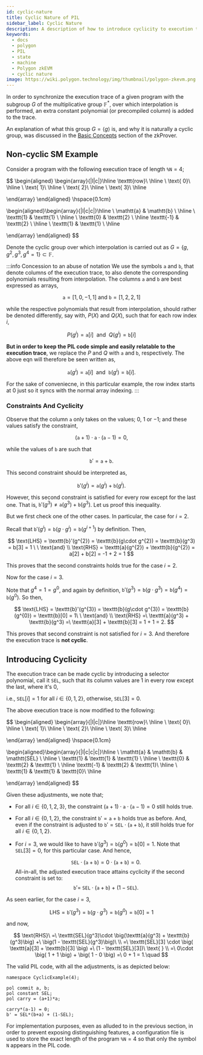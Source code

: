 ```yaml
---
id: cyclic-nature
title: Cyclic Nature of PIL
sidebar_label: Cyclic Nature
description: A description of how to introduce cyclicity to execution traces in PIL.
keywords:
  - docs
  - polygon
  - PIL
  - state
  - machine
  - Polygon zkEVM
  - cyclic nature
image: https://wiki.polygon.technology/img/thumbnail/polygon-zkevm.png
---
```


In order to synchronize the execution trace of a given program with the subgroup $G$ of the multiplicative group $\mathbb{F}^*$, over which interpolation is performed, an extra constant polynomial (or precompiled column) is added to the trace. 

An explanation of what this group $G = \langle g \rangle$ is, and why it is naturally a cyclic group, was discussed in the [Basic Concepts](/zkProver/mfibonacci-example.md) section of the zkProver.

## Non-cyclic SM Example

Consider a program with the following execution trace of length $\texttt{\%N} = 4$;

$$
\begin{aligned}
\begin{array}{|l|c|}\hline
\texttt{row}\\ \hline
\ \text{ 0}\\ \hline
\ \text{ 1}\\ \hline
\ \text{ 2}\\ \hline
\ \text{ 3}\\ \hline

\end{array}
\end{aligned}
\hspace{0.1cm}

\begin{aligned}\begin{array}{|l|c|c|}\hline 
\ \mathtt{a} & \mathtt{b} \\ \hline 
\ \texttt{1} & \texttt{1} \\ \hline
\ \texttt{0} & \texttt{2} \\ \hline
 \texttt{-1} & \texttt{2} \\ \hline
\ \texttt{1} & \texttt{1} \\ \hline

\end{array}
\end{aligned}
$$

Denote the cyclic group over which interpolation is carried out as $G = \{ g, g^2, g^3, g^4 = 1 \} \subset \mathbb{F}$.

:::info Concession to an abuse of notation
We use the symbols $\texttt{a}$ and $\texttt{b}$, that denote columns of the execution trace, to also denote the corresponding polynomials resulting from interpolation. The columns $\texttt{a}$ and $\texttt{b}$ are best expressed as arrays,

$$
\texttt{a} = [1,0,-1,1] \ \text{and}\ \texttt{b} = [1,2,2,1]
$$

while the respective polynomials that result from interpolation, should rather be denoted differently, say with, $P(X)$ and $Q(X)$, such that for each row index $i$,

$$
P(g^i) = \texttt{a}[i]\ \ \text{and}\ \ Q(g^i) = \texttt{b}[i] \tag{eqn}
$$

**But in order to keep the PIL code simple and easily relatable to the execution trace**, we replace the $P$ and $Q$ with $\texttt{a}$ and $\texttt{b}$, respectively. The above $\text{eqn}$ will therefore be seen written as,

$$
\texttt{a}(g^i) = \texttt{a}[i]\ \ \text{and}\ \ \texttt{b}(g^i) = \texttt{b}[i].
$$

For the sake of conveniecne, in this particular example, the row index starts at $0$ just so it syncs with the normal array indexing.
:::

### Constraints And Cyclicity

Observe that the column $\mathtt{a}$ only takes on the values; $0$, $1$ or $−1$; and these values satisfy the constraint,

$$
(\mathtt{a} + 1)\cdot\mathtt{a}\cdot(\mathtt{a} - 1) = 0,
$$

while the values of $\texttt{b}$ are such that

$$
\texttt{b}' = \texttt{a} + \texttt{b}.
$$

This second constraint should be interpreted as,

$$
\texttt{b}'(g^{i}) = \texttt{a}(g^i) + \texttt{b}(g^i).
$$

However, this second constraint is satisfied for every row except for the last one. That is, $\texttt{b}'(g^{3}) \not= \texttt{a}(g^3) + \texttt{b}(g^3)$. Let us proof this inequality.

But we first check one of the other cases. In particular, the case for $i = 2$. 

Recall that  $\texttt{b}'(g^{i}) = \texttt{b}(g\cdot g^{i}) = \texttt{b}(g^{i+1})$ by definition. Then,

$$
\text{LHS} = \texttt{b}'(g^{2}) = \texttt{b}(g\cdot g^{2}) = \texttt{b}(g^3) = b[3] = 1 \ \ \text{and} \\
\text{RHS} = \texttt{a}(g^{2}) + \texttt{b}(g^{2}) = a[2] + b[2] = -1 + 2 = 1
$$

This proves that the second constraints holds true for the case $i = 2$. 

Now for the case $i = 3$.

Note that $g^{4} = 1 = g^0$, and again by definition, $\texttt{b}'(g^{3}) = \texttt{b}(g\cdot g^{3}) = \texttt{b}(g^{4}) = \texttt{b}(g^{0})$. So then,

$$
\text{LHS} = \texttt{b}'(g^{3}) = \texttt{b}(g\cdot g^{3}) = \texttt{b}(g^{0}) = \texttt{b}[0] = 1\ \ \text{and} \\
\text{RHS} =\ \texttt{a}(g^3) + \texttt{b}(g^3) =\ \texttt{a}[3] + \texttt{b}[3] = 1 + 1 = 2.
$$

This proves that second constraint is not satisfied for $i = 3$. And therefore the execution trace is **not cyclic**.

## Introducing Cyclicity

The execution trace can be made cyclic by introducing a selector polynomial, call it $\texttt{SEL}$, such that its column values are $1$ in every row  except the last, where it's $0$,

i.e., $\texttt{SEL}[i] = 1$ for all $i \in \{ 0, 1, 2 \}$, otherwise, $\texttt{SEL}[3] = 0$.

The above execution trace is now modified to the following:

$$
\begin{aligned}
\begin{array}{|l|c|}\hline
\texttt{row}\\ \hline
\ \text{ 0}\\ \hline
\ \text{ 1}\\ \hline
\ \text{ 2}\\ \hline
\ \text{ 3}\\ \hline

\end{array}
\end{aligned}
\hspace{0.1cm}

\begin{aligned}\begin{array}{|l|c|c|c|}\hline 
\ \mathtt{a} & \mathtt{b} & \mathtt{SEL} \\ \hline 
\ \texttt{1} & \texttt{1} & \texttt{1} \\ \hline
\ \texttt{0} & \texttt{2} & \texttt{1} \\ \hline
 \texttt{-1} & \texttt{2} & \texttt{1}\\ \hline
\ \texttt{1} & \texttt{1} & \texttt{0}\\ \hline

\end{array}
\end{aligned}
$$

Given these adjustments, we note that;

- For all $i \in \{ 0, 1, 2, 3 \}$, the constraint $(\mathtt{a} + 1)\cdot\mathtt{a}\cdot(\mathtt{a} - 1) = 0$ still holds true.

- For all $i \in \{ 0, 1, 2 \}$, the constraint  $\texttt{b}' = \texttt{a} + \texttt{b}$  holds true as before. And, even if the constraint is adjusted to $\texttt{b}' = \texttt{SEL} \cdot (\texttt{a} + \texttt{b})$, it still holds true for all $i \in \{ 0, 1, 2 \}$.

- For $i = 3$, we would like to have  $\texttt{b}'(g^3) = \texttt{b}(g^0) = \texttt{b}[0] = 1$. Note that $\texttt{SEL}[3] = 0$, for this particular case. And hence,

    $$
    \texttt{SEL} \cdot (\texttt{a} + \texttt{b}) = 0 \cdot  (\texttt{a} + \texttt{b}) = 0.
    $$
    All-in-all, the adjusted execution trace attains cyclicity if the second constraint is set to:
    $$
    \texttt{b}' =\ \texttt{SEL} \cdot (\texttt{a} + \texttt{b})\ +\ (1 - \texttt{SEL}).
    $$


As seen earlier, for the case $i = 3$,

$$
\text{LHS} = \texttt{b}'(g^{3}) = \texttt{b}(g\cdot g^{3}) = \texttt{b}(g^{0}) = \texttt{b}[0] = 1
$$

and now,

$$
\text{RHS}\ =\ \texttt{SEL}(g^3)\cdot \big(\texttt{a}(g^3) + \texttt{b}(g^3)\big) +\ \big(1 - \texttt{SEL}(g^3)\big)\ \\
=\ \texttt{SEL}[3] \cdot \big( \texttt{a}[3] + \texttt{b}[3] \big) +\ (1 - \texttt{SEL}[3])\ \text{ } \\ 
=\ 0\cdot \big( 1 + 1 \big) + \big( 1 - 0 \big) =\ 0 + 1 = 1.\quad
$$

The valid PIL code, with all the adjustments, is as depicted below:

```
namespace CyclicExample(4);

pol commit a, b;
pol constant SEL; 
pol carry = (a+1)*a;

carry*(a-1) = 0;
b' = SEL*(b+a) + (1-SEL);
```

For implementation purposes, even as alluded to in the previous section, in order to prevent exposing distinguishing features, a configuration file is used to store the exact length of the program $\texttt{\%N} = 4$ so that only the symbol $\texttt{N}$ appears in the PIL code. 
